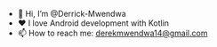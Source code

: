 - 👋 Hi, I’m @Derrick-Mwendwa
- ❤️ I love Android development with Kotlin
- 📫 How to reach me: derekmwendwa14@gmail.com
